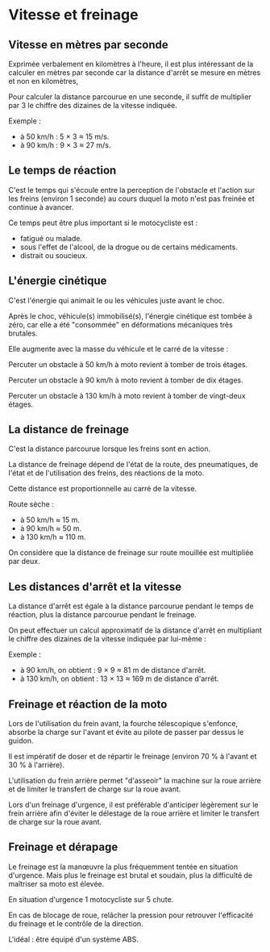 # Vitesse et freinage

## Vitesse en mètres par seconde

Exprimée verbalement en kilomètres à l'heure, il est plus intéressant de la calculer en mètres par seconde car la distance d'arrêt se mesure en mètres et non en kilomètres,

Pour calculer la distance parcourue en une seconde, il suffit de multiplier par 3 le chiffre des dizaines de la vitesse indiquée.

Exemple :

- à 50 km/h : 5 × 3 ≈ 15 m/s.
- à 90 km/h : 9 × 3 ≈ 27 m/s.

## Le temps de réaction

C'est le temps qui s'écoule entre la perception de l'obstacle et l'action sur les freins (environ 1 seconde) au cours duquel la moto n'est pas freinée et continue à avancer.

Ce temps peut être plus important si le motocycliste est :

- fatigué ou malade.
- sous l'effet de l'alcool, de la drogue ou de certains médicaments.
- distrait ou soucieux.

## L'énergie cinétique

C'est l'énergie qui animait le ou les véhicules juste avant le choc.

Après le choc, véhicule(s) immobilisé(s), l'énergie cinétique est tombée à zéro, car elle a été "consommée" en déformations mécaniques très brutales.

Elle augmente avec la masse du véhicule et le carré de la vitesse :

Percuter un obstacle à 50 km/h à moto revient à tomber de trois étages.

Percuter un obstacle à 90 km/h à moto revient à tomber de dix étages.

Percuter un obstacle à 130 km/h à moto revient à tomber de vingt-deux étages.

## La distance de freinage

C'est la distance parcourue lorsque les freins sont en action.

La distance de freinage dépend de l'état de la route, des pneumatiques, de l'état et de l'utilisation des freins, des réactions de la moto.

Cette distance est proportionnelle au carré de la vitesse.

Route sèche :

- à 50 km/h ≈ 15 m.
- à 90 km/h ≈ 50 m.
- à 130 km/h ≈ 110 m.

On considère que la distance de freinage sur route mouillée est multipliée par deux.

## Les distances d'arrêt et la vitesse

La distance d'arrêt est égale à la distance parcourue pendant le temps de réaction, plus la distance parcourue pendant le freinage.

On peut effectuer un calcul approximatif de la distance d'arrêt en multipliant le chiffre des dizaines de la vitesse indiquée par lui-même :

Exemple :

- à 90 km/h, on obtient : 9 × 9 ≈ 81 m de distance d'arrêt.
- à 130 km/h, on obtient : 13 × 13 ≈ 169 m de distance d'arrêt.

## Freinage et réaction de la moto

Lors de l'utilisation du frein avant, la fourche télescopique s'enfonce, absorbe la charge sur l'avant et évite au pilote de passer par dessus le guidon.

Il est impératif de doser et de répartir le freinage (environ 70 % à l'avant et 30 % à l'arrière).

L'utilisation du frein arrière permet "d'asseoir" la machine sur la roue arrière et de limiter le transfert de charge sur la roue avant.

Lors d'un freinage d'urgence, il est préférable d'anticiper légèrement sur le frein arrière afin d'éviter le délestage de la roue arrière et limiter le transfert de charge sur la roue avant.

## Freinage et dérapage

Le freinage est la manœuvre la plus fréquemment tentée en situation d'urgence. Mais plus le freinage est brutal et soudain, plus la difficulté de maîtriser sa moto est élevée.

En situation d'urgence 1 motocycliste sur 5 chute.

En cas de blocage de roue, relâcher la pression pour retrouver l'efficacité du freinage et le contrôle de la direction.

L'idéal : être équipé d'un système ABS.
